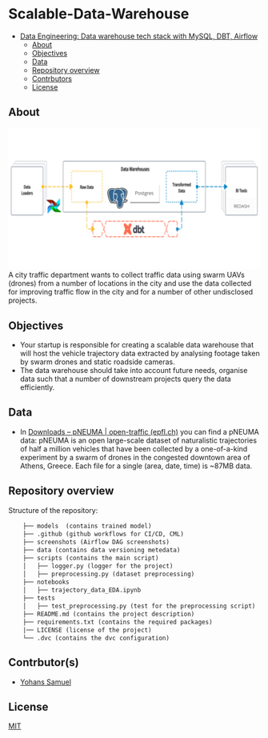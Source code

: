 # Scalable-Data-Warehouse

<!-- Table of contents -->
- [Data Engineering: Data warehouse tech stack with MySQL, DBT, Airflow](#Scalable-Data-Warehouse)
  - [About](#about)
  - [Objectives](#objectives)
  - [Data](#data)
  - [Repository overview](#repository-overview)
  - [Contrbutors](#contrbutors)
  - [License](#license)

## About
<!-- import an image -->
![flow-diagram](./screenshots/scalable_tech_stack.png)
A city traffic department wants to collect traffic data using swarm UAVs (drones) from a number of locations in the city and use the data collected for improving traffic flow in the city and for a number of other undisclosed projects. 

## Objectives
- Your startup is responsible for creating a scalable data warehouse that will host the vehicle trajectory data extracted by analysing footage taken by swarm drones and static roadside cameras. 
- The data warehouse should take into account future needs, organise data such that a number of downstream projects query the data efficiently.


## Data
- In [Downloads – pNEUMA | open-traffic (epfl.ch)](https://open-traffic.epfl.ch/index.php/downloads/#1599047632450-ebe509c8-1330) you can find a pNEUMA data: pNEUMA is an open large-scale dataset of naturalistic trajectories of half a million vehicles that have been collected by a one-of-a-kind experiment by a swarm of drones in the congested downtown area of Athens, Greece. Each file for a single (area, date, time) is ~87MB data.

## Repository overview
 Structure of the repository:
 
        ├── models  (contains trained model)
        ├── .github (github workflows for CI/CD, CML)
        ├── screenshots (Airflow DAG screenshots)
        ├── data (contains data versioning metedata)
        ├── scripts (contains the main script)	
        │   ├── logger.py (logger for the project)
        │   ├── preprocessing.py (dataset preprocessing)
        ├── notebooks	
        │   ├── trajectory_data_EDA.ipynb
        ├── tests 
        │   ├── test_preprocessing.py (test for the preprocessing script)
        ├── README.md (contains the project description)
        ├── requirements.txt (contains the required packages)
        |── LICENSE (license of the project)
        └── .dvc (contains the dvc configuration)


## Contrbutor(s)
- [Yohans Samuel](https://www.linkedin.com/in/yohanssamuel/)

## License
[MIT](https://choosealicense.com/licenses/mit/)

